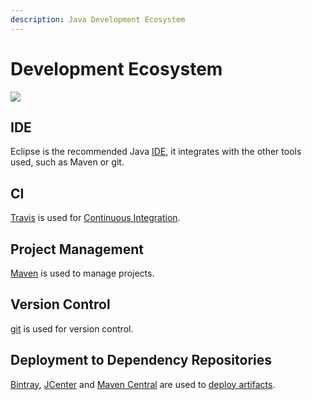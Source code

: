 ```yaml
---
description: Java Development Ecosystem
---
```


# Development Ecosystem

![](https://github.com/bernardo-mg/development-docs/tree/607d3a34739325f64d3fc216771c0bc79458f781/java/img/diagram/dev_eco_java.png)

## IDE

Eclipse is the recommended Java [IDE](ide.md), it integrates with the other tools used, such as Maven or git.

## CI

[Travis](https://github.com/bernardo-mg/development-docs/tree/607d3a34739325f64d3fc216771c0bc79458f781/java/other/travis.md) is used for [Continuous Integration](https://github.com/bernardo-mg/development-docs/tree/607d3a34739325f64d3fc216771c0bc79458f781/java/environment/ci.md).

## Project Management

[Maven](https://github.com/bernardo-mg/development-docs/tree/607d3a34739325f64d3fc216771c0bc79458f781/java/maven/maven.md) is used to manage projects.

## Version Control

[git](https://github.com/bernardo-mg/development-docs/tree/607d3a34739325f64d3fc216771c0bc79458f781/java/other/git.md) is used for version control.

## Deployment to Dependency Repositories

[Bintray](https://bintray.com), [JCenter](https://bintray.com/bintray/jcenter) and [Maven Central](https://search.maven.org/) are used to [deploy artifacts](https://github.com/bernardo-mg/development-docs/tree/607d3a34739325f64d3fc216771c0bc79458f781/java/environment/deployment.md).

